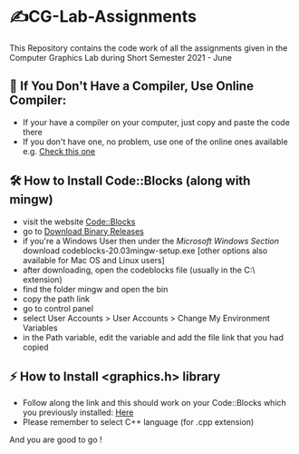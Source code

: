 # ✍️CG-Lab-Assignments
This Repository contains the code work of all the assignments given in the Computer Graphics Lab during Short Semester 2021 - June

## 💈 If You Don't Have a Compiler, Use Online Compiler:
- If your have a compiler on your computer, just copy and paste the code there
- If you don't have one, no problem, use one of the online ones available e.g. [Check this one](https://www.programiz.com/c-programming/online-compiler/) 

## 🛠 How to Install Code::Blocks (along with mingw)
- visit the website [Code::Blocks](https://www.codeblocks.org/downloads/)
- go to [Download Binary Releases](https://www.codeblocks.org/downloads/binaries/)
- if you're a Windows User then under the _Microsoft Windows Section_ download codeblocks-20.03mingw-setup.exe [other options also available for Mac OS and Linux users]
- after downloading, open the codeblocks file (usually in the C:\ extension)
- find the folder mingw and open the bin
- copy the path link
- go to control panel
- select User Accounts > User Accounts > Change My Environment Variables
- in the Path variable, edit the variable and add the file link that you had copied

## ⚡️ How to Install <graphics.h> library
- Follow along the link and this should work on your Code::Blocks which you previously installed: [Here](https://youtu.be/VEkAj-xVTKQ)
- Please remember to select C++  language (for .cpp extension)


And you are good to go !
